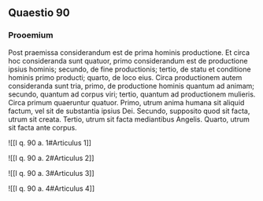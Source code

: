 ## Quaestio 90

### Prooemium

Post praemissa considerandum est de prima hominis productione. Et circa hoc consideranda sunt quatuor, primo considerandum est de productione ipsius hominis; secundo, de fine productionis; tertio, de statu et conditione hominis primo producti; quarto, de loco eius. Circa productionem autem consideranda sunt tria, primo, de productione hominis quantum ad animam; secundo, quantum ad corpus viri; tertio, quantum ad productionem mulieris. Circa primum quaeruntur quatuor. Primo, utrum anima humana sit aliquid factum, vel sit de substantia ipsius Dei. Secundo, supposito quod sit facta, utrum sit creata. Tertio, utrum sit facta mediantibus Angelis. Quarto, utrum sit facta ante corpus.

![[I q. 90 a. 1#Articulus 1]]

![[I q. 90 a. 2#Articulus 2]]

![[I q. 90 a. 3#Articulus 3]]

![[I q. 90 a. 4#Articulus 4]]

